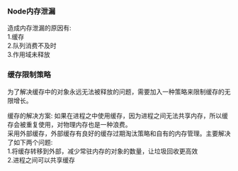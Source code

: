 ### Node内存泄漏
造成内存泄漏的原因有:  
1.缓存  
2.队列消费不及时  
3.作用域未释放  

### 缓存限制策略
为了解决缓存中的对象永远无法被释放的问题，需要加入一种策略来限制缓存的无限增长。

缓存的解决方案:
如果在进程之中使用缓存，因为进程之间无法共享内存，所以缓存会被重复使用，对物理内存也是一种浪费。  
采用外部缓存，外部缓存有良好的缓存过期淘汰策略和自有的内存管理。主要解决了如下两个问题:  
1.将缓存转移到外部，减少常驻内存的对象的数量，让垃圾回收更高效  
2.进程之间可以共享缓存